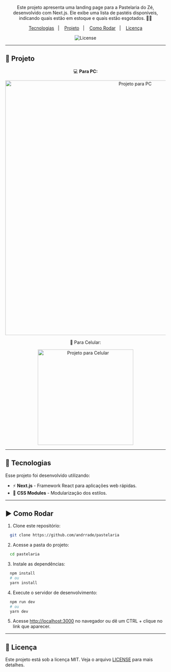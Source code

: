 <p align="center">
  Este projeto apresenta uma landing page para a Pastelaria do Zé, desenvolvido com Next.js. Ele exibe uma lista de pastéis disponíveis, indicando quais estão em estoque e quais estão esgotados. 🥟✨
</p>

<p align="center">
  <a href="#-tecnologias">Tecnologias</a>&nbsp;&nbsp;&nbsp;|&nbsp;&nbsp;&nbsp;
  <a href="#-projeto">Projeto</a>&nbsp;&nbsp;&nbsp;|&nbsp;&nbsp;&nbsp;
  <a href="#-tecnologias">Como Rodar</a>&nbsp;&nbsp;&nbsp;|&nbsp;&nbsp;&nbsp;
  <a href="#-licença">Licença</a>
</p>

<p align="center">
  <img alt="License" src="https://img.shields.io/static/v1?label=license&message=MIT&color=0F172A&labelColor=1D4ED8">
</p>

---

## 📂 Projeto

<p align="center">💻 <b>Para PC:</b></p>
<p align="center">
  <img alt="Projeto para PC" src="https://github.com/user-attachments/assets/1a2dcf14-cd8c-41d3-87b3-f8247b3e9fcc" width="800px">
</p>

<p align="center">📱 Para Celular:</b></p>
<p align="center">
  <img alt="Projeto para Celular" src="https://github.com/user-attachments/assets/e6133ba9-2351-421b-9446-73a2dfb0024a" width="300px">
</p>

---

## 🚀 Tecnologias

Esse projeto foi desenvolvido utilizando:

- ⚡ **Next.js** - Framework React para aplicações web rápidas.
- 🎨 **CSS Modules** - Modularização dos estilos.

---

## ▶️ Como Rodar

1. Clone este repositório:

```bash
  git clone https://github.com/andrrade/pastelaria
```

2. Acesse a pasta do projeto:

```bash
  cd pastelaria
```

3. Instale as dependências:

```bash
  npm install
  # ou
  yarn install
```

4. Execute o servidor de desenvolvimento:

```bash
  npm run dev
  # ou
  yarn dev
```

5. Acesse [http://localhost:3000](http://localhost:3000) no navegador ou dê um CTRL + clique no link que aparecer.

---

## 📝 Licença

Este projeto está sob a licença MIT. Veja o arquivo [LICENSE](./LICENSE) para mais detalhes.

<br>
